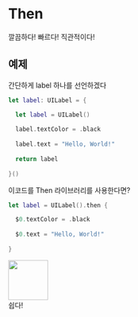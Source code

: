 # Then

깔끔하다! 빠르다! 직관적이다!

## 예제 
간단하게 label 하나를 선언하겠다
```swift
let label: UILabel = {

  let label = UILabel()
  
  label.textColor = .black
  
  label.text = "Hello, World!"
  
  return label
  
}()
```
이코드를 Then 라이브러리를 사용한다면?
```swift
let label = UILabel().then {

  $0.textColor = .black
  
  $0.text = "Hello, World!"
  
}
```
 <img width = "80"  src = "https://opgg-com-image.akamaized.net/attach/images/20210714125453.1371588.jpg">
 <br>
 쉽다!